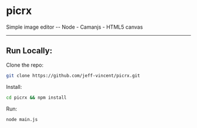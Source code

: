 # picrx
Simple image editor -- Node - Camanjs - HTML5 canvas

------------------------------------------

## Run Locally:

Clone the repo:
```bash
git clone https://github.com/jeff-vincent/picrx.git
```
Install:
```bash
cd picrx && npm install
```
Run:
```bash
node main.js
```


